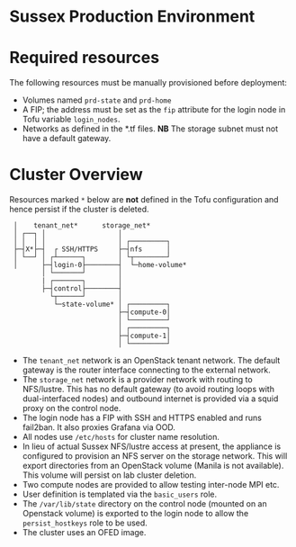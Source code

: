 # Sussex Production Environment

# Required resources
The following resources must be manually provisioned before deployment:
- Volumes named `prd-state` and `prd-home`
- A FIP; the address must be set as the `fip` attribute for the login node in Tofu variable
`login_nodes`.
- Networks as defined in the *.tf files. **NB** The storage subnet must not have a default gateway.

# Cluster Overview

Resources marked `*` below are **not** defined in the Tofu configuration and hence
persist if the cluster is deleted.

```
 │    tenant_net*      storage_net*     
 │ ┌──┐ │                  │
 │ │  │ │                  │ ┌─────────┐   
 ├─┤X*├─┤  ┌ SSH/HTTPS     ├─┤nfs      │   
 │ └──┘ │ ┌┴──────┐        │ └┬────────┘   
 │      ├─┤login-0├────────┤  └─home-volume*
        │ └───────┘        │
        | ┌───────┐        │
        ├─┤control├────────┤
          └┬──────┘        │
           └─state-volume* │ ┌─────────┐   
                           ├─┤compute-0│   
                           │ └─────────┘   
                           │ ┌─────────┐   
                           ├─┤compute-1│   
                           │ └─────────┘ 
```

- The `tenant_net` network is an OpenStack tenant network. The default gateway is
  the router interface connecting to the external network.
- The `storage_net` network is a provider network with routing to NFS/lustre.
  This has no default gateway (to avoid routing loops with dual-interfaced nodes) and
  outbound internet is provided via a squid proxy on the control node.
- The login node has a FIP with SSH and HTTPS enabled and runs fail2ban. It also proxies
Grafana via OOD.
- All nodes use `/etc/hosts` for cluster name resolution.
- In lieu of actual Sussex NFS/lustre access at present, the appliance is configured to provision
  an NFS server on the storage network. This will export directories from an OpenStack
  volume (Manila is not available). This volume will persist on lab cluster deletion.
- Two compute nodes are provided to allow testing inter-node MPI etc.
- User definition is templated via the `basic_users` role.
- The `/var/lib/state` directory on the control node (mounted on an Openstack volume) is
exported to the login node to allow the `persist_hostkeys` role to be used.
- The cluster uses an OFED image.
